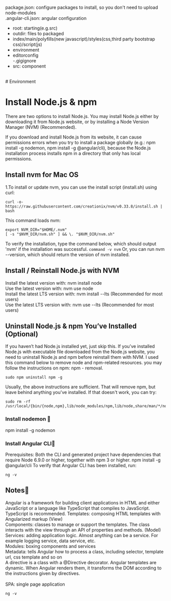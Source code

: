 
package.json: configure packages to install, so you don't need to upload node-modules </br>
.angular-cli.json: angular configuration</br>
- root: starting(e.g.src)</br>
- outdir: files to packaged</br>
- index/main/polyfills(new javascript)/styles(css,third party bootstrap css)/script(js) </br>
- environment </br>
- editorconfig </br>
-.gigignore </br>
- src: component


</br>
# Environment

# Install Node.js & npm
There are two options to install Node.js. You may install Node.js either by downloading it from Node.js website, or by installing a Node Version Manager (NVM) (Recommended). 

If you download and install Node.js from its website, it can cause permissions errors when you try to install a package globally (e.g.: npm install -g nodemon, npm install -g @angular/cli), because the Node.js installation process installs npm in a directory that only has local permissions. 

## Install nvm for Mac OS
1.To install or update nvm, you can use the install script (install.sh) using curl:
```
curl -o- https://raw.githubusercontent.com/creationix/nvm/v0.33.8/install.sh | bash
```
This command loads nvm: 
```
export NVM_DIR="$HOME/.nvm"
[ -s "$NVM_DIR/nvm.sh" ] && \. "$NVM_DIR/nvm.sh"
```
To verify the installation, type the command below, which should output 'nvm' if the installation was successful. 
```command -v nvm```
Or, you can run nvm --version, which should return the version of nvm installed.

## Install / Reinstall Node.js with NVM
Install the latest version with: nvm install node</br>
Use the latest version with: nvm use node</br>
Install the latest LTS version with: nvm install --lts (Recommended for most users)</br>
Use the latest LTS version with: nvm use --lts (Recommended for most users)</br>

## Uninstall Node.js & npm You’ve Installed (Optional)
If you haven’t had Node.js installed yet, just skip this. If you’ve installed Node.js with executable file downloaded from the Node.js website, you need to uninstall Node.js and npm before reinstall them with NVM. 
I used this command below to remove node and npm-related resources.  you may follow the instructions on npm: npm - removal. 
```
sudo npm uninstall npm -g
```
Usually, the above instructions are sufficient. That will remove npm, but leave behind anything you've installed. If that doesn't work, you can try:
```
sudo rm -rf /usr/local/{bin/{node,npm},lib/node_modules/npm,lib/node,share/man/*/node.*}
```
### Install nodemon 🔗
npm install -g nodemon

### Install Angular CLI🔗
Prerequisites: Both the CLI and generated project have dependencies that require Node 6.9.0 or higher, together with npm 3 or higher.
npm install -g @angular/cli
To verify that Angular CLI has been installed, run: 
```
ng -v
```
## Notes🔗
Angular is a framework for building client applications in HTML and either JavaScript or a language like TypeScript that compiles to JavaScript. TypeScript is recommended.
Templates: composing HTML templates with Angularized markup (View)</br>
Components: classes to manage or support the templates. The class interacts with the view
through an API of properties and methods. (Model) </br>
Services: adding application logic. Almost anything can be a service. For example logging service,
data service, etc.</br>
Modules: boxing components and services</br>
Metadata: tells Angular how to process a class, including selector, template url, css template and so on</br>
A directive is a class with a @Directive decorator. Angular templates are dynamic. When Angular renders them, it transforms the DOM according to the instructions given by directives.</br>
</br>
SPA: single page application
```
ng -v
```


